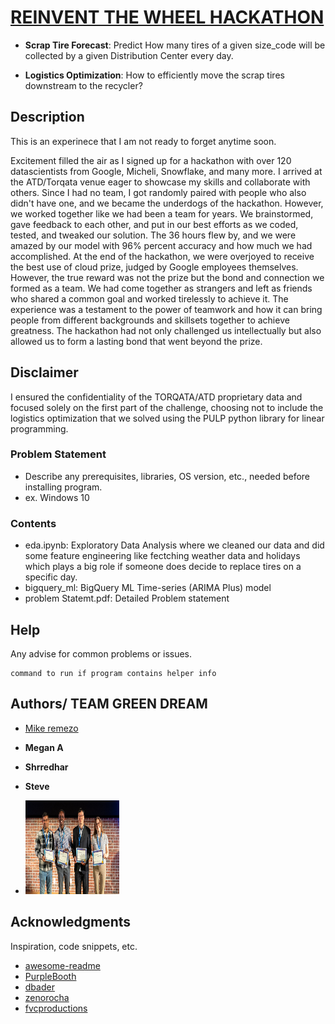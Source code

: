 # [REINVENT THE WHEEL HACKATHON](https://www.reinvent-the-wheel.com/)

* __Scrap Tire Forecast__: Predict How many tires of a given size_code will be collected by a given Distribution Center every day.

* __Logistics Optimization__: How to efficiently move the scrap tires downstream to the recycler?

## Description

This is an experinece that I am not ready to forget anytime soon.

Excitement filled the air as I signed up for a hackathon with over 120 datascientists from Google, Micheli, Snowflake, and many more. I arrived at the ATD/Torqata venue eager to showcase my skills and collaborate with others. Since I had no team, I got randomly paired with people who also didn't have one, and we became the underdogs of the hackathon. However, we worked together like we had been a team for years. We brainstormed, gave feedback to each other, and put in our best efforts as we coded, tested, and tweaked our solution. The 36 hours flew by, and we were amazed by our model with 96% percent accuracy and  how much we had accomplished. At the end of the hackathon, we were overjoyed to receive the best use of cloud prize, judged by Google employees themselves. However, the true reward was not the prize but the bond and connection we formed as a team. We had come together as strangers and left as friends who shared a common goal and worked tirelessly to achieve it. The experience was a testament to the power of teamwork and how it can bring people from different backgrounds and skillsets together to achieve greatness. The hackathon had not only challenged us intellectually but also allowed us to form a lasting bond that went beyond the prize.

## Disclaimer

I ensured the confidentiality of the TORQATA/ATD proprietary data and focused solely on the first part of the challenge, choosing not to include the logistics optimization that we solved using the PULP python library for linear programming.

### Problem Statement

* Describe any prerequisites, libraries, OS version, etc., needed before installing program.
* ex. Windows 10

### Contents

* eda.ipynb: Exploratory Data Analysis where we cleaned our data and did some feature engineering like fectching weather data and holidays which plays a big role if someone does decide to replace tires on a specific day.
* bigquery_ml: BigQuery ML Time-series (ARIMA Plus) model
* problem Statemt.pdf: Detailed Problem statement





## Help

Any advise for common problems or issues.
```
command to run if program contains helper info
```

## Authors/ TEAM GREEN DREAM


* [Mike remezo](https://www.linkedin.com/in/mike-remezo/)
* __Megan A__
* __Shrredhar__
* __Steve__

* <img src="bestUseofCloud.jpeg" alt="Green Dream team" style="height: 150px; width:150px;"/>


## Acknowledgments

Inspiration, code snippets, etc.
* [awesome-readme](https://github.com/matiassingers/awesome-readme)
* [PurpleBooth](https://gist.github.com/PurpleBooth/109311bb0361f32d87a2)
* [dbader](https://github.com/dbader/readme-template)
* [zenorocha](https://gist.github.com/zenorocha/4526327)
* [fvcproductions](https://gist.github.com/fvcproductions/1bfc2d4aecb01a834b46)